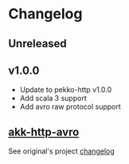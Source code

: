 # Changelog

## Unreleased

## v1.0.0

* Update to pekko-http v1.0.0
* Add scala 3 support
* Add avro raw protocol support

## [akk-http-avro](https://github.com/RustedBones/akka-http-avro)

See original's project [changelog](https://github.com/RustedBones/akka-http-avro/blob/master/CHANGELOG.md)
